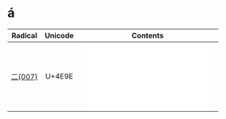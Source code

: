 
# á

|       Radical       | Unicode | Contents   |
| :-----------------: | :-----: | ---------- |
| [二(007)](二(007).md) | U+4E9E  | ![亞](亞.md) |
